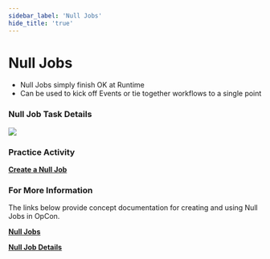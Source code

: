 ```yaml
---
sidebar_label: 'Null Jobs'
hide_title: 'true'
---
```


# Null Jobs

* Null Jobs simply finish OK at Runtime 
* Can be used to kick off Events or tie together workflows to a single point

### Null Job Task Details

![](../static/img/null-job-details.png)

### Practice Activity

**<a href="practice-create-a-null-job" target="_blank">Create a Null Job</a>**

### For More Information

The links below provide concept documentation for creating and using Null Jobs in OpCon.

**[Null Jobs](https://help.smatechnologies.com/opcon/core/automation-concepts/null-jobs)**

**[Null Job Details](https://help.smatechnologies.com/opcon/core/job-types/null)**

